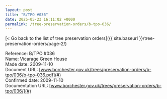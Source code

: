 ```yaml
---
layout: post
title: "B/TPO #036"
date: 2025-05-23 16:11:02 +0000
permalink: /tree-preservation-orders/b-tpo-036/
---
```


[< Go back to the list of tree preservation orders]({{ site.baseurl }}/tree-preservation-orders/page-2/)

Reference:	B/TPO #036 <br/>
Name: Vicarage Green House<br/>
Made date: 2009-11-10<br/>
Document URL: [www.borchester.gov.uk/trees/preservation-orders/b-tpo/036/b-tpo-036.pdf](#)<br/>
Confirmed date: 2009-11-10<br/>
Documentation URL: [www.borchester.gov.uk/trees/preservation-orders/b-tpo/036/](#)<br/>
